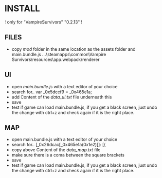 # INSTALL

! only for "VampireSurvivors" "0.2.13" !

## FILES
- copy *mod* folder in the same location as the assets folder and main.bundle.js
	...\steamapps\common\Vampire Survivors\resources\app\.webpack\renderer

## UI
- open *main.bundle.js* with a text editor of your choice
- search for.. var _0x5dccf9 = _0x465e1a;
- add Content of the *data_ui.txt* file underneath this
- save
- test if game can load main.bundle.js, 
	if you get a black screen, just undo the change with ctrl+z and check again if it is the right place.

## MAP
- open main.bundle.js with a text editor of your choice
- search for.. [_0x26dcac[_0x465e1a(0x1e2)]]: [{
- copy above Content of the *data_map.txt* file
- make sure there is a coma between the square brackets
- save
- test if game can load main.bundle.js, 
	if you get a black screen, just undo the change with ctrl+z and check again if it is the right place.
